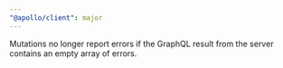 ```yaml
---
"@apollo/client": major
---
```


Mutations no longer report errors if the GraphQL result from the server contains an empty array of errors.
